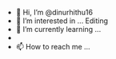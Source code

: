 - 👋 Hi, I’m @dinurhithu16
- 👀 I’m interested in ... Editing
- 🌱 I’m currently learning ...
- 
- 📫 How to reach me ...

<!---
dinurhithu16/dinurhithu16 is a ✨ special ✨ repository because its `README.md` (this file) appears on your GitHub profile.
You can click the Preview link to take a look at your changes.
--->
